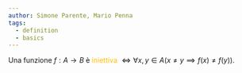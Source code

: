 ```yaml
---
author: Simone Parente, Mario Penna
tags:
  - definition
  - basics
---
```

Una funzione $f: A \rightarrow B$ è <span style="color:#ffbe0a">iniettiva</span> $\iff \forall x,y \in A (x \neq y \implies f(x)\neq f(y))$.
